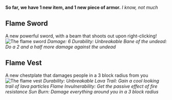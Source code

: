 **So far, we have 1 new item, and 1 new piece of armor.**
_I know, not much_

## Flame Sword
A new powerful sword, with a beam that shoots out upon right-clicking!
![The flame sword](https://floofybull.github.io/mo-tools/docs/images/firesword.png)
_Damage: 6_
_Durability: Unbreakable_
_Bane of the undead: Do a 2 and a half more damage against the undead_

## Flame Vest 
A new chestplate that damages people in a 3 block radius from you
![The flame vest](https://floofybull.github.io/mo-tools/docs/images/flamevest.png)
_Durability: Unbreakable_
_Lava Trail: Gain a cool looking trail of lava particles_
_Flame Invulnerability: Get the passive effect of fire resistance_
_Sun Burn: Damage everything around you in a 3 block radius_


